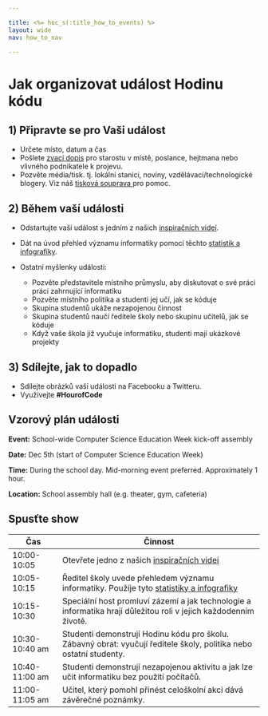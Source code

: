 ```yaml
---

title: <%= hoc_s(:title_how_to_events) %>
layout: wide
nav: how_to_nav

---
```


# Jak organizovat událost Hodinu kódu

## 1) Připravte se pro Vaši událost

  * Určete místo, datum a čas
  * Pošlete [zvací dopis](https://docs.google.com/a/code.org/document/d/1eP41sKW7y0qq_JvkRIgZK8dWYICaGRZ4CCDETXa78wY/edit) pro starostu v místě, poslance, hejtmana nebo vlivného podnikatele k projevu.
  * Pozvěte média/tisk. tj. lokální stanici, noviny, vzdělávací/technologické blogery. Viz náš [tisková souprava ](<%= resolve_url('/promote/press-kit') %>) pro pomoc.

## 2) Během vaší události

  * Odstartujte vaší událost s jedním z našich [inspiračních videí](<%= resolve_url('/promote/resources#videos') %>).
  * Dát na úvod přehled významu informatiky pomocí těchto [statistik a infografiky](<%= resolve_url('/promote/stats') %>).   
      
    
  * Ostatní myšlenky události: 
      * Pozvěte představitele místního průmyslu, aby diskutovat o své práci práci zahrnující informatiku
      * Pozvěte místního politika a studenti jej učí, jak se kóduje
      * Skupina studentů ukáže nezapojenou činnost
      * Skupina studentů naučí ředitele školy nebo skupinu učitelů, jak se kóduje
      * Když vaše škola již vyučuje informatiku, studenti mají ukázkové projekty

## 3) Sdílejte, jak to dopadlo

  * Sdílejte obrázků vaší události na Facebooku a Twitteru. 
  * Využívejte **#HourofCode**

## Vzorový plán události

**Event:** School-wide Computer Science Education Week kick-off assembly

**Date:** Dec 5th (start of Computer Science Education Week)

**Time:** During the school day. Mid-morning event preferred. Approximately 1 hour.

**Location:** School assembly hall (e.g. theater, gym, cafeteria)   
  


## Spusťte show

| Čas            | Činnost                                                                                                                        |
| -------------- | ------------------------------------------------------------------------------------------------------------------------------ |
| 10:00-10:05    | Otevřete jedno z našich [inspiračních videí](<%= resolve_url('/promote/resources#videos') %>)                                    |
| 10:05-10:15    | Ředitel školy uvede přehledem významu informatiky. Použíje tyto [statistiky a infografiky](<%= resolve_url('/promote/stats') %>) |
| 10:15-10:30    | Speciální host promluví zázemí a jak technologie a informatika hrají důležitou roli v jejich každodenním životě.               |
| 10:30-10:40 am | Studenti demonstrují Hodinu kódu pro školu. Zábavný obrat: vyučují ředitele školy, politika nebo ostatní studenty.             |
| 10:40-11:00 am | Studenti demonstrují nezapojenou aktivitu a jak lze učit informatiku bez použití počítačů.                                     |
| 11:00-11:05 am | Učitel, který pomohl přinést celoškolní akci dává závěrečné poznámky.                                                          |